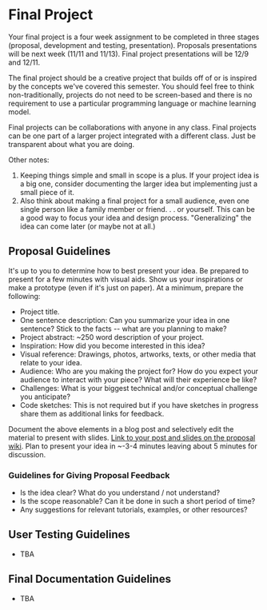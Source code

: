 # Final Project

Your final project is a four week assignment to be completed in three stages (proposal, development and testing, presentation). Proposals presentations will be next week (11/11 and 11/13). Final project presentations will be 12/9 and 12/11.

The final project should be a creative project that builds off of or is inspired by the concepts we've covered this semester. You should feel free to think non-traditionally, projects do not need to be screen-based and there is no requirement to use a particular programming language or machine learning model.

Final projects can be collaborations with anyone in any class. Final projects can be one part of a larger project integrated with a different class. Just be transparent about what you are doing.

Other notes:

1. Keeping things simple and small in scope is a plus. If your project idea is a big one, consider documenting the larger idea but implementing just a small piece of it.
2. Also think about making a final project for a small audience, even one single person like a family member or friend. . . or yourself.  This can be a good way to focus your idea and design process.  "Generalizing" the idea can come later (or maybe not at all.)

## Proposal Guidelines

It's up to you to determine how to best present your idea. Be prepared to present for a few minutes with visual aids. Show us your inspirations or make a prototype (even if it's just on paper). At a minimum, prepare the following:

* Project title.
* One sentence description: Can you summarize your idea in one sentence? Stick to the facts -- what are you planning to make?
* Project abstract: ~250 word description of your project.
* Inspiration: How did you become interested in this idea?
* Visual reference: Drawings, photos, artworks, texts, or other media that relate to your idea.
* Audience: Who are you making the project for? How do you expect your audience to interact with your piece? What will their experience be like?
* Challenges: What is your biggest technical and/or conceptual challenge you anticipate?
* Code sketches: This is not required but if you have sketches in progress share them as additional links for feedback.

Document the above elements in a blog post and selectively edit the material to present with slides. [Link to your post and slides on the proposal wiki](https://github.com/ml5js/Intro-ML-Arts-IMA/wiki/Final-Proposals). Plan to present your idea in ~-3-4 minutes leaving about 5 minutes for discussion.

### Guidelines for Giving Proposal Feedback

* Is the idea clear? What do you understand / not understand?
* Is the scope reasonable? Can it be done in such a short period of time?
* Any suggestions for relevant tutorials, examples, or other resources?


## User Testing Guidelines

* TBA

## Final Documentation Guidelines

* TBA
